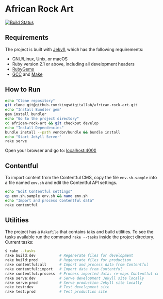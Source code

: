 # African Rock Art

[![Build Status](https://travis-ci.org/kingsdigitallab/african-rock-art.svg?branch=develop)](https://travis-ci.org/kingsdigitallab/african-rock-art)

## Requirements

The project is built with [Jekyll](https://jekyllrb.com/), which has the following requirements:
* GNU/Linux, Unix, or macOS
* Ruby version 2.1 or above, including all development headers
* [RubyGems](https://rubygems.org/pages/download)
* [GCC](https://gcc.gnu.org/install/) and [Make](https://www.gnu.org/software/make/)

## How to Run

```bash
echo "Clone repository"
git clone git@github.com:kingsdigitallab/african-rock-art.git
echo "Install Bundler gem"
gem install bundler
echo "Go to the project directory"
cd african-rock-art && git checkout develop
echo "Install Dependencies"
bundle install --path vendor/bundle && bundle install
echo "Start Jekyll Server"
rake serve
```

Open your browser and go to: [localhost:4000](http://localhost:4000)

## Contentful

To import content from the Contentful CMS, copy the file `env.sh.sample` into a file named `env.sh` and edit the Contentful API settings.

```bash
echo "Edit Contentful settings"
cp env.sh.sample env.sh && nano env.sh
echo "Import and process Contentful data"
rake contentful
```

## Utilities

The project has a `Rakefile` that contains taks and build utilities. To see the tasks available run the command `rake --tasks` inside the project directory. Current tasks:

```bash
$ rake --tasks
rake build:dev           # Regenerate files for development
rake build:prod          # Regenerate files for production
rake contentful:all      # Import and process data from Contentful
rake contentful:import   # Import data from Contentful
rake contentful:process  # Process imported data: re-maps Contentful content types and creates content pages
rake serve:dev           # Serve development Jekyll site locally
rake serve:prod          # Serve production Jekyll site locally
rake test:dev            # Test development site
rake test:prod           # Test production site
```
